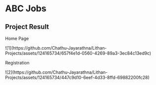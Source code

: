 # ABC Jobs

## Project Result
<P>Home Page</P>
![1](https://github.com/Chathu-Jayarathna/Lithan-Projects/assets/124165734/657f4e1d-0560-4269-89a3-3ec84c13ed9c)
<p>Registration</p>
![2](https://github.com/Chathu-Jayarathna/Lithan-Projects/assets/124165734/447c9d10-6eef-4d33-8ffd-69882200fc28)
